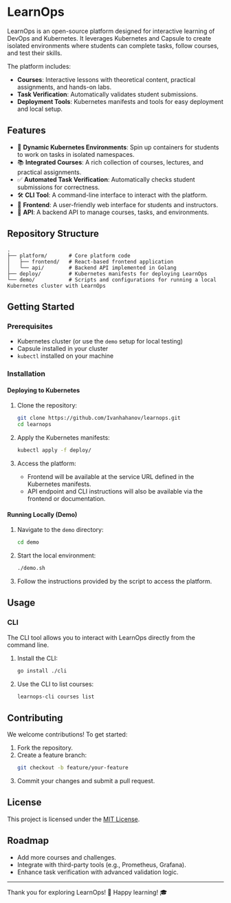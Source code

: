 # LearnOps

LearnOps is an open-source platform designed for interactive learning of DevOps and Kubernetes. It leverages Kubernetes and Capsule to create isolated environments where students can complete tasks, follow courses, and test their skills.

The platform includes:
- **Courses**: Interactive lessons with theoretical content, practical assignments, and hands-on labs.
- **Task Verification**: Automatically validates student submissions.
- **Deployment Tools**: Kubernetes manifests and tools for easy deployment and local setup.

## Features
- 🚀 **Dynamic Kubernetes Environments**: Spin up containers for students to work on tasks in isolated namespaces.
- 📚 **Integrated Courses**: A rich collection of courses, lectures, and practical assignments.
- ✅ **Automated Task Verification**: Automatically checks student submissions for correctness.
- 🛠️ **CLI Tool**: A command-line interface to interact with the platform.
- 🎨 **Frontend**: A user-friendly web interface for students and instructors.
- 🔧 **API**: A backend API to manage courses, tasks, and environments.

## Repository Structure
```plaintext
.
├── platform/       # Core platform code
│   ├── frontend/   # React-based frontend application
│   └── api/        # Backend API implemented in Golang
├── deploy/         # Kubernetes manifests for deploying LearnOps
└── demo/           # Scripts and configurations for running a local Kubernetes cluster with LearnOps
```

## Getting Started

### Prerequisites
- Kubernetes cluster (or use the `demo` setup for local testing)
- Capsule installed in your cluster
- `kubectl` installed on your machine

### Installation

#### Deploying to Kubernetes
1. Clone the repository:
   ```bash
   git clone https://github.com/Ivanhahanov/learnops.git
   cd learnops
   ```

2. Apply the Kubernetes manifests:
   ```bash
   kubectl apply -f deploy/
   ```

3. Access the platform:
   - Frontend will be available at the service URL defined in the Kubernetes manifests.
   - API endpoint and CLI instructions will also be available via the frontend or documentation.

#### Running Locally (Demo)
1. Navigate to the `demo` directory:
   ```bash
   cd demo
   ```

2. Start the local environment:
   ```bash
   ./demo.sh
   ```

3. Follow the instructions provided by the script to access the platform.

## Usage

### CLI
The CLI tool allows you to interact with LearnOps directly from the command line.

1. Install the CLI:
   ```bash
   go install ./cli
   ```

2. Use the CLI to list courses:
   ```bash
   learnops-cli courses list
   ```

## Contributing
We welcome contributions! To get started:
1. Fork the repository.
2. Create a feature branch:
   ```bash
   git checkout -b feature/your-feature
   ```
3. Commit your changes and submit a pull request.

## License
This project is licensed under the [MIT License](LICENSE).


## Roadmap
- Add more courses and challenges.
- Integrate with third-party tools (e.g., Prometheus, Grafana).
- Enhance task verification with advanced validation logic.

---

Thank you for exploring LearnOps! 🚀 Happy learning! 🎓